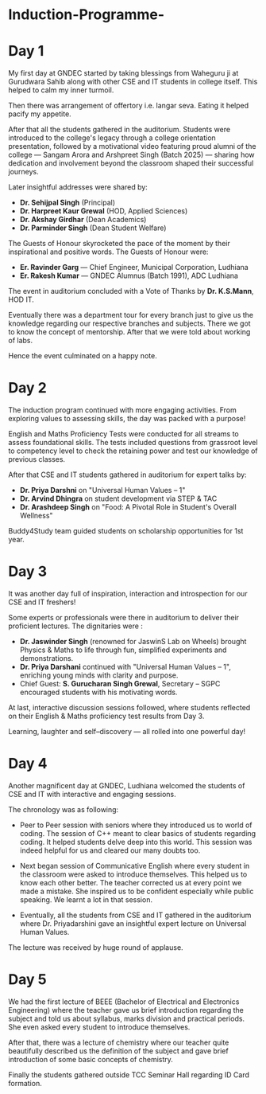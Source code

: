 # Induction-Programme-

# Day 1
My first day at GNDEC started by taking blessings from Waheguru ji at Gurudwara Sahib along with other CSE and IT students in college itself. This helped to calm my inner turmoil.

Then there was arrangement of offertory i.e. langar seva. Eating it helped pacify my appetite. 

After that all the students gathered in the auditorium. Students were introduced to the college's legacy through a college orientation presentation, followed by a motivational video featuring proud alumni of the college — Sangam Arora and Arshpreet Singh (Batch 2025) — sharing how dedication and involvement beyond the classroom shaped their successful journeys.

Later insightful addresses were shared by:
* __Dr. Sehijpal Singh__ (Principal)
* __Dr. Harpreet Kaur Grewal__ (HOD, Applied Sciences)
* __Dr. Akshay Girdhar__ (Dean Academics)
* __Dr. Parminder Singh__ (Dean Student Welfare)

The Guests of Honour skyrocketed the pace of the moment by their inspirational and positive words. The Guests of Honour were: 
* __Er. Ravinder Garg__ — Chief Engineer, Municipal Corporation, Ludhiana
* __Er. Rakesh Kumar__ — GNDEC Alumnus (Batch 1991), ADC Ludhiana

The event in auditorium concluded with a Vote of Thanks by __Dr. K.S.Mann__, HOD IT.

Eventually there was a department tour for every branch just to give us the knowledge regarding our respective branches and subjects. There we got to know the concept of mentorship. After that we were told about working of labs. 

Hence the event culminated on a happy note.


# Day 2
The induction program continued with more engaging activities. From exploring values to assessing skills, the day was packed with a purpose! 

English and Maths Proficiency Tests were conducted for all streams to assess foundational skills. The tests included questions from grassroot level to competency level to check the retaining power and test our knowledge of previous classes. 

After that CSE and IT students gathered in auditorium for expert talks by: 
* __Dr. Priya Darshni__ on "Universal Human Values – 1"
* __Dr. Arvind Dhingra__ on student development via STEP & TAC
* __Dr. Arashdeep Singh__ on "Food: A Pivotal Role in Student's Overall Wellness"

Buddy4Study team guided students on scholarship opportunities for 1st year.


# Day 3
It was another day full of inspiration, interaction and introspection for our CSE and IT freshers!

Some experts or professionals were there in auditorium to deliver their proficient lectures. The dignitaries were : 
* __Dr. Jaswinder Singh__ (renowned for JaswinS Lab on Wheels) brought Physics & Maths to life through fun, simplified experiments and demonstrations.
* __Dr. Priya Darshani__ continued with "Universal Human Values – 1", enriching young minds with clarity and purpose.
* Chief Guest: __S. Gurucharan Singh Grewal__, Secretary – SGPC encouraged students with his motivating words.

At last, interactive discussion sessions followed, where students reflected on their English & Maths proficiency test results from Day 3.

Learning, laughter and self–discovery — all rolled into one powerful day!


# Day 4
Another magnificent day at GNDEC, Ludhiana welcomed the students of CSE and IT with interactive and engaging sessions.

The chronology was as following: 
* Peer to Peer session with seniors where they introduced us to world of coding. The session of C++ meant to clear basics of students regarding coding. It helped students delve deep into this world. This session was indeed helpful for us and cleared our many doubts too.

* Next began session of Communicative English where every student in the classroom were asked to introduce themselves. This helped us to know each other better. The teacher corrected us at every point we made a mistake. She inspired us to be confident especially while public speaking. We learnt a lot in that session.

* Eventually, all the students from CSE and IT gathered in the auditorium where Dr. Priyadarshini gave an insightful expert lecture on Universal Human Values.

The lecture was received by huge round of applause.


# Day 5
We had the first lecture of BEEE (Bachelor of Electrical and Electronics Engineering) where the teacher gave us brief introduction regarding the subject and told us about syllabus, marks division and practical periods. She even asked every student to introduce themselves.

After that, there was a lecture of chemistry where our teacher quite beautifully described us the definition of the subject and gave brief introduction of some basic concepts of chemistry.

Finally the students gathered outside TCC Seminar Hall regarding ID Card formation.

